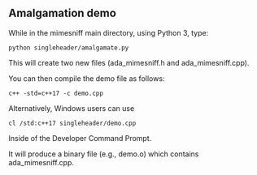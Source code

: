 ## Amalgamation demo

While in the mimesniff main directory, using Python 3, type:

```
python singleheader/amalgamate.py
```

This will create two new files (ada_mimesniff.h and ada_mimesniff.cpp).

You can then compile the demo file as follows:

```
c++ -std=c++17 -c demo.cpp
```

Alternatively, Windows users can use

```
cl /std:c++17 singleheader/demo.cpp
```

Inside of the Developer Command Prompt.

It will produce a binary file (e.g., demo.o) which contains ada_mimesniff.cpp.
